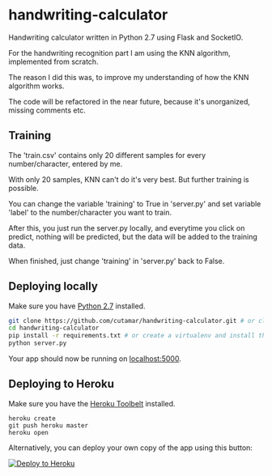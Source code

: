 # handwriting-calculator

Handwriting calculator written in Python 2.7 using Flask and SocketIO.

For the handwriting recognition part I am using the KNN algorithm, implemented from scratch.

The reason I did this was, to improve my understanding of how the KNN algorithm works.

The code will be refactored in the near future, because it's unorganized, missing comments etc.

## Training

The 'train.csv' contains only 20 different samples for every number/character, entered by me.

With only 20 samples, KNN can't do it's very best. But further training is possible.

You can change the variable 'training' to True in 'server.py' and set variable 'label' to the number/character you want to train.

After this, you just run the server.py locally, and everytime you click on predict, nothing will be predicted, but the data will be added to the training data.

When finished, just change 'training' in 'server.py' back to False.

## Deploying locally

Make sure you have [Python 2.7](https://www.python.org/downloads/) installed.

```sh
git clone https://github.com/cutamar/handwriting-calculator.git # or clone your own fork
cd handwriting-calculator
pip install -r requirements.txt # or create a virtualenv and install them into it
python server.py
```

Your app should now be running on [localhost:5000](http://localhost:5000/).

## Deploying to Heroku

Make sure you have the [Heroku Toolbelt](https://toolbelt.heroku.com/) installed.

```
heroku create
git push heroku master
heroku open
```

Alternatively, you can deploy your own copy of the app using this button:

[![Deploy to Heroku](https://www.herokucdn.com/deploy/button.png)](https://heroku.com/deploy)